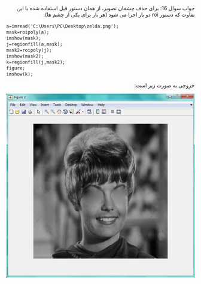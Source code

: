 <div dir="rtl">
جواب سوال 16:
برای حذف چشمان تصویر، از همان دستور قبل استفاده شده با این تفاوت که دستور roi دو بار اجرا می شود (هر بار برای یکی از چشم ها).
</div>

```
a=imread('C:\Users\PC\Desktop\zelda.png');
mask=roipoly(a);
imshow(mask);
j=regionfill(a,mask);
mask2=roipoly(j);
imshow(mask2);
k=regionfill(j,mask2);
figure;
imshow(k);
```
<div dir="rtl">
خروجی به صورت زیر است:
</div>

![khorooji](02566.jpg)
